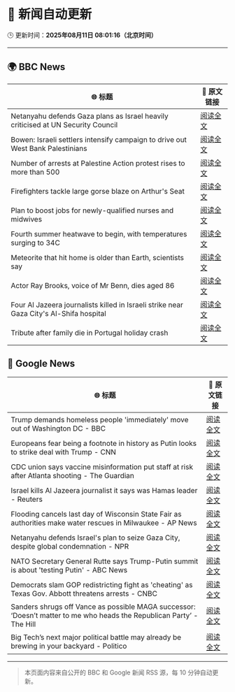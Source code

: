# 🧠 新闻自动更新

🕒 更新时间：**2025年08月11日 08:01:16（北京时间）**

---

## 🌍 BBC News

| 🌐 标题 | 🔗 原文链接 |
|--------|-------------|
| Netanyahu defends Gaza plans as Israel heavily criticised at UN Security Council | [阅读全文](https://www.bbc.com/news/articles/c5yll33v9gwo?at_medium=RSS&at_campaign=rss) |
| Bowen: Israeli settlers intensify campaign to drive out West Bank Palestinians | [阅读全文](https://www.bbc.com/news/articles/cj4wwxz12jko?at_medium=RSS&at_campaign=rss) |
| Number of arrests at Palestine Action protest rises to more than 500 | [阅读全文](https://www.bbc.com/news/articles/cqjyyzlwk2go?at_medium=RSS&at_campaign=rss) |
| Firefighters tackle large gorse blaze on Arthur's Seat | [阅读全文](https://www.bbc.com/news/articles/ckg449e1vnpo?at_medium=RSS&at_campaign=rss) |
| Plan to boost jobs for newly-qualified nurses and midwives | [阅读全文](https://www.bbc.com/news/articles/c39ddjv09vvo?at_medium=RSS&at_campaign=rss) |
| Fourth summer heatwave to begin, with temperatures surging to 34C | [阅读全文](https://www.bbc.com/weather/articles/czjm4zl20wzo?at_medium=RSS&at_campaign=rss) |
| Meteorite that hit home is older than Earth, scientists say | [阅读全文](https://www.bbc.com/news/articles/cwy003l0pw0o?at_medium=RSS&at_campaign=rss) |
| Actor Ray Brooks, voice of Mr Benn, dies aged 86 | [阅读全文](https://www.bbc.com/news/articles/cp899lyj2m3o?at_medium=RSS&at_campaign=rss) |
| Four Al Jazeera journalists killed in Israeli strike near Gaza City's Al-Shifa hospital | [阅读全文](https://www.bbc.com/news/articles/ceqyyrp3yq9o?at_medium=RSS&at_campaign=rss) |
| Tribute after family die in Portugal holiday crash | [阅读全文](https://www.bbc.com/news/articles/clyjj35pv77o?at_medium=RSS&at_campaign=rss) |

## 📰 Google News

| 🌐 标题 | 🔗 原文链接 |
|--------|-------------|
| Trump demands homeless people 'immediately' move out of Washington DC - BBC | [阅读全文](https://news.google.com/rss/articles/CBMiWkFVX3lxTE9VN1liNTEweDRLX0VmZXY1ci0xZXBoRS1YeU9TVXd4RkVMNHdnNmhqaW1Udnh0Rl9sTGQwa0x3QlBFMk5kWTljbHBVLTFRM2lfWkF4NWR1WmdxUdIBX0FVX3lxTE5UOVVvTU40T0VUTHJOVGtJczVNZkw3RTEtZnBmcnhfVXVsX1RTUm5aRjJXYi1VbXBnMkh1TW5XZnVtT0dtUnF2WkhBUDUtUm5ETmNSSWVFWXVrYVFpTUhz?oc=5) |
| Europeans fear being a footnote in history as Putin looks to strike deal with Trump - CNN | [阅读全文](https://news.google.com/rss/articles/CBMihAFBVV95cUxOQXczalB3cjBsdDlIbjB5TktpYXFkQnBBQTFhRXA3dm5xV3hHYWFfaTdOUjlNeGdwNVVBMHRhUTVsX01iOThnMzl1ZV8tY2VGWVR0RVRYdWNzU2NKU2NqU0VPTDNsQzAzQ2ZKaHRINmZ1ZWJ0aHFnbjk3M2lHX1ZIYVFHY2bSAYoBQVVfeXFMTjN6RTh5dndpOXVQaU1MdWcydjJZck4za0dLdkd3WjJQV2REV3B3Wkg0cmhlNUFFdGpiTS1fRC1ZWEV1LVVxRWUtRUk0R2t3blhMbFZILTVnUGNlbzFVMktZV3Jpb1BzcVl5SXJQTTE0SnQySk5UVXlBc0RfNFl1ZmY5bFhodGFDalpB?oc=5) |
| CDC union says vaccine misinformation put staff at risk after Atlanta shooting - The Guardian | [阅读全文](https://news.google.com/rss/articles/CBMid0FVX3lxTFBZZ2xQN1VCM3FzV0xjZXZod3dHYzVXMjEzZUxKUzVUaUM5YXBLeHRFVEJXUTRwc3NXVF9fX2JBeXRqaTdjNWxYbmY1SjhrbnlJUkxIX0dyRzd5QnIwS3FKYmZ2OTB4NE5ZWm96UWZSRDkzMzExNHNJ?oc=5) |
| Israel kills Al Jazeera journalist it says was Hamas leader - Reuters | [阅读全文](https://news.google.com/rss/articles/CBMiswFBVV95cUxNa2QyZS1mb01ZbXo3ZERDOTE2Y0R3VE0wTWJiZXE1OWkwTFpTZ2F4WlRXazlqNGp4TDNoaXZpQ2dDb0VYdTIwN0hKeEhBSkU2TlU4STdxVS1pTC1CUThhUkVnQjMxMVpuSktBLTZzOWhxWEhBazVZdXc2RXZ0R3RnTW5uX3o3WHZ2b3BqRnhPS0VXZnl5YnpMX0J6X21FTFhtRnRtTkJjUzZzTDlMRDVDOG1vWQ?oc=5) |
| Flooding cancels last day of Wisconsin State Fair as authorities make water rescues in Milwaukee - AP News | [阅读全文](https://news.google.com/rss/articles/CBMilgFBVV95cUxPQjdFS3lZemllcVVoSVgtQlJSYWhRaWFNMWNZMnlNRzhId3p6S29JSUVnWjBrYlV1Q0J5QWFKdW11NGlQcDIzWkFtWXdyWXpfdXVGT3pzYTVRQm5RR3ZyN2lLNmxFTjVJbXdrSi1JcFRQd3VncmZpQ1EzR0xIcjhWTXo2eW9rZlBGb29RUS1hQ3VabFFNN2c?oc=5) |
| Netanyahu defends Israel's plan to seize Gaza City, despite global condemnation - NPR | [阅读全文](https://news.google.com/rss/articles/CBMijwFBVV95cUxPa1FUamttUkRGM3BhSFNWQUdKU01kNEo3a1hrWmE1S0R5ZDZocUo5YTBHTWRMVXJKczBsdDZZRDU0ZU5kZDcwYWkzV0RKTlp2LWg3aVZvMFM0OURNRmFjUU9GOV9iX01VZGJNRlNVY19MQVpmTDNTTVd4N004Z2NtYi1yYUxuand1SU9rTGhzRQ?oc=5) |
| NATO Secretary General Rutte says Trump-Putin summit is about 'testing Putin' - ABC News | [阅读全文](https://news.google.com/rss/articles/CBMiqgFBVV95cUxObjdSUG1kSFNTTkQxSy1pNDY3VXRGWWpUT0ExSU9uZ0tydHY5UEltZzZNM3JSZmVjdWlzM2IzZEw0NFh0YVVmUnc3cUc0X2pFcVkwaDBMdVpoMnhGbVA3Uk5IT1FsU0pqTVhoY28tejdEM2k0Ym1OeUFZYWNNQndQLTI2clBvN05oRmxia2wzZlVVSmdhSDRwVnEwclhZNVBlZ0lNZXhweEVyZ9IBrwFBVV95cUxNaldtRVMwaFpLcmZJSmxRWU5GeExvd1R5bnJZb2xCNWlEQ1B2ZHV6U1BnQkdoNkU2U3Y0eHg1QzhTX1FmWkJFbHdvQXRNTDIyY2JMZWhLRmw5UzU5bUg4NnVqM1hOWHQyYXJ2UHQ1LUJuZzZnUV9EeE9zOGNJUERvUFoxcTc1b0FmZzA3dzNaSVhmR28wNk9mcjM5c01PZlBVMm5lSHNKclhla1BYaWdn?oc=5) |
| Democrats slam GOP redistricting fight as 'cheating' as Texas Gov. Abbott threatens arrests - CNBC | [阅读全文](https://news.google.com/rss/articles/CBMihwFBVV95cUxQUGlfdS1OcTRraF9YVmd4dDh4NFNrRVFkNnZzSWJPdlN0emxJOHZIaktSYV8yeDYzYm9UQmpVci1Ic1NQa1pFRGotQ1Y3OUdQaWhobExsQ21JSnFkR2lXRFJlQnRXTWNQWVFqSm9URGRVNDlzVlBQblZIb3BNeUIxS25UUGVIMUXSAYwBQVVfeXFMTW85THRGS2JuOEJZRFlVRkZsMGdmWmplS2FjOHdlVjVmZ2NoQkF0UmhFM2JLSHFibDUtVDB1Y0xuQVIwb3NlanpqdHQ5MUd3SDhVbTUyb1VJd2FGQmxSVXM0UlZLd1J6eFBSOU5RbmdzQW40RmNyejdaMnBPOE1VMzJTLTExUHREUDlkOGs?oc=5) |
| Sanders shrugs off Vance as possible MAGA successor: ‘Doesn’t matter to me who heads the Republican Party’ - The Hill | [阅读全文](https://news.google.com/rss/articles/CBMie0FVX3lxTE53LXByNDVIOG0zM2s4ZFNDZmNJVV9zTzVwWTkxWnZEZzJaaDY5WjNvbzVUVDhwb1YtWWU0TGxsTS1IVmhkTUM3RmR0WTlmRjNKcWpCMGRFd2VXNWVyd1N0M2dVeTNreWI0Q09XY1V6OXNPWUhqNklicWxtZ9IBgAFBVV95cUxPelBHUWhiN0Z4b0EyM0ZNOEd0TVpSR2ZIbUhBMFk5ckt3dW9pdXp3by11TnJWakgwT2FVR2ZWU21pdHEtWXo1UjZvYXAzVGRqR0R5c0UtNnFGYkVXeDRySzlLNjZId01NZG1qVjY3TWxDdlk5RndvMm1QWFRURGVDNg?oc=5) |
| Big Tech’s next major political battle may already be brewing in your backyard - Politico | [阅读全文](https://news.google.com/rss/articles/CBMixgFBVV95cUxQOXlCZGlHamxEM2o0S2xIWXM2NDFDWW14YzVrSnY3N2g1R09DazJWU0czOHZnbjBDMmlCVHRvN2sySk52c3VZZVpNZnNId1poTU9wemFfWEpTdVQ2SGowLVZjOHNPZ2FGUVRPNGV3N3NzZE5rRTl1ZnMyLWVOa2lSMUc1d3lZc3RvSHhha25YTlcyWWx4LS1tZHRYWUFtY1FUSFJUSWN5Z3NHNVpBZ3B5S1RPdWkxRV8yMHVpWU95VzR2S2ZLeFE?oc=5) |

---
> 本页面内容来自公开的 BBC 和 Google 新闻 RSS 源，每 10 分钟自动更新。